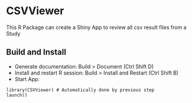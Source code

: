 # CSVViewer

This R Package can create a Shiny App to review all csv result files from a Study


## Build and Install
- Generate documentation: Build > Document (Ctrl Shift D)
- Install and restart R session: Build > Install and Restart (Ctrl Shift B)
- Start App: 
```
library(CSVViewer) # Automatically done by previous step
launch()
```
